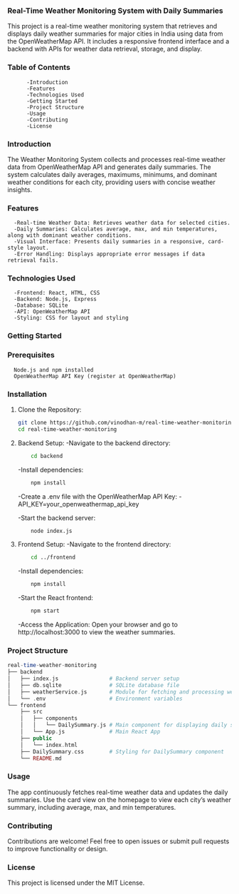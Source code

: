 ### Real-Time Weather Monitoring System with Daily Summaries

This project is a real-time weather monitoring system that retrieves and displays daily weather summaries for major cities in India using data from the OpenWeatherMap API. It includes a responsive frontend interface and a backend with APIs for weather data retrieval, storage, and display.

### Table of Contents

          -Introduction
          -Features
          -Technologies Used
          -Getting Started
          -Project Structure
          -Usage
          -Contributing
          -License
          
### Introduction

The Weather Monitoring System collects and processes real-time weather data from OpenWeatherMap API and generates daily summaries. The system calculates daily averages, maximums, minimums, and dominant weather conditions for each city, providing users with concise weather insights.

### Features

      -Real-time Weather Data: Retrieves weather data for selected cities.
      -Daily Summaries: Calculates average, max, and min temperatures, along with dominant weather conditions.
      -Visual Interface: Presents daily summaries in a responsive, card-style layout.
      -Error Handling: Displays appropriate error messages if data retrieval fails.
      
### Technologies Used

      -Frontend: React, HTML, CSS
      -Backend: Node.js, Express
      -Database: SQLite
      -API: OpenWeatherMap API
      -Styling: CSS for layout and styling
      
### Getting Started

### Prerequisites

      Node.js and npm installed
      OpenWeatherMap API Key (register at OpenWeatherMap)
      
### Installation

1. Clone the Repository:
      ```bash
      git clone https://github.com/vinodhan-m/real-time-weather-monitoring.git
      cd real-time-weather-monitoring 
      ```
2. Backend Setup:
      -Navigate to the backend directory:
      ```bash
          cd backend 
      ```
      -Install dependencies:
      ```bash
          npm install 
      ```   
      -Create a .env file with the OpenWeatherMap API Key:
        -API_KEY=your_openweathermap_api_key
        
      -Start the backend server:
      ```bash
          node index.js 
      ```    
3. Frontend Setup:
      -Navigate to the frontend directory:
      ```bash
          cd ../frontend 
      ```
      -Install dependencies:
      ```bash
          npm install 
      ```
      -Start the React frontend:
      ```bash
          npm start
      ```    
      -Access the Application:
      Open your browser and go to http://localhost:3000 to view the weather summaries.
   
### Project Structure
```php
real-time-weather-monitoring
├── backend
│   ├── index.js                # Backend server setup
│   ├── db.sqlite               # SQLite database file
│   ├── weatherService.js       # Module for fetching and processing weather data
│   └── .env                    # Environment variables
└── frontend
    ├── src
    │   ├── components
    │   │   └── DailySummary.js # Main component for displaying daily summaries
    │   └── App.js              # Main React App
    ├── public
    │   └── index.html
    ├── DailySummary.css        # Styling for DailySummary component
    └── README.md
```
### Usage

The app continuously fetches real-time weather data and updates the daily summaries.
Use the card view on the homepage to view each city’s weather summary, including average, max, and min temperatures.

### Contributing

Contributions are welcome! Feel free to open issues or submit pull requests to improve functionality or design.

### License

This project is licensed under the MIT License.
